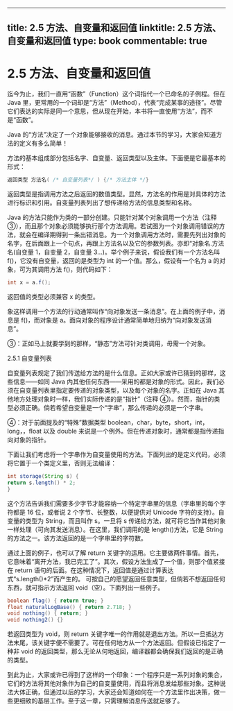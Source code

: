 
---
title: 2.5 方法、自变量和返回值
linktitle: 2.5 方法、自变量和返回值
type: book
commentable: true
---

# 2.5 方法、自变量和返回值

迄今为止，我们一直用“函数”（Function）这个词指代一个已命名的子例程。但在 Java 里，更常用的一个词却是“方法”（Method），代表“完成某事的途径”。尽管它们表达的实际是同一个意思，但从现在开始，本书将一直使用“方法”，而不是“函数”。

Java 的“方法”决定了一个对象能够接收的消息。通过本节的学习，大家会知道方法的定义有多么简单！

方法的基本组成部分包括名字、自变量、返回类型以及主体。下面便是它最基本的形式：

```java
返回类型 方法名( /* 自变量列表*/ ) {/* 方法主体 */}
```

返回类型是指调用方法之后返回的数值类型。显然，方法名的作用是对具体的方法进行标识和引用。自变量列表列出了想传递给方法的信息类型和名称。

Java 的方法只能作为类的一部分创建。只能针对某个对象调用一个方法（注释 ③），而且那个对象必须能够执行那个方法调用。若试图为一个对象调用错误的方法，就会在编译期得到一条出错消息。为一个对象调用方法时，需要先列出对象的名字，在后面跟上一个句点，再跟上方法名以及它的参数列表。亦即“对象名.方法名(自变量 1，自变量 2，自变量 3...)。举个例子来说，假设我们有一个方法名叫 f()，它没有自变量，返回的是类型为 int 的一个值。那么，假设有一个名为 a 的对象，可为其调用方法 f()，则代码如下：

```java
int x = a.f();
```

返回值的类型必须兼容 x 的类型。

象这样调用一个方法的行动通常叫作“向对象发送一条消息”。在上面的例子中，消息是 f()，而对象是 a。面向对象的程序设计通常简单地归纳为“向对象发送消息”。

③：正如马上就要学到的那样，“静态”方法可针对类调用，毋需一个对象。

2.5.1 自变量列表

自变量列表规定了我们传送给方法的是什么信息。正如大家或许已猜到的那样，这些信息——如同 Java 内其他任何东西——采用的都是对象的形式。因此，我们必须在自变量列表里指定要传递的对象类型，以及每个对象的名字。正如在 Java 其他地方处理对象时一样，我们实际传递的是“指针”（注释 ④）。然而，指针的类型必须正确。倘若希望自变量是一个“字串”，那么传递的必须是一个字串。

④：对于前面提及的“特殊”数据类型 boolean，char，byte，short，int，long，，float 以及 double 来说是一个例外。但在传递对象时，通常都是指传递指向对象的指针。

下面让我们考虑将一个字串作为自变量使用的方法。下面列出的是定义代码，必须将它置于一个类定义里，否则无法编译：

```java
int storage(String s) {
return s.length() * 2;
}
```

这个方法告诉我们需要多少字节才能容纳一个特定字串里的信息（字串里的每个字符都是 16 位，或者说 2 个字节、长整数，以便提供对 Unicode 字符的支持）。自变量的类型为 String，而且叫作 s。一旦将 s 传递给方法，就可将它当作其他对象一样处理（可向其发送消息）。在这里，我们调用的是 length()方法，它是 String 的方法之一。该方法返回的是一个字串里的字符数。

通过上面的例子，也可以了解 return 关键字的运用。它主要做两件事情。首先，它意味着“离开方法，我已完工了”。其次，假设方法生成了一个值，则那个值紧接在 return 语句的后面。在这种情况下，返回值是通过计算表达式“s.length()\*2”而产生的。
可按自己的愿望返回任意类型，但倘若不想返回任何东西，就可指示方法返回 void（空）。下面列出一些例子。

```java
boolean flag() { return true; }
float naturalLogBase() { return 2.718; }
void nothing() { return; }
void nothing2() {}
```

若返回类型为 void，则 return 关键字唯一的作用就是退出方法。所以一旦抵达方法末尾，该关键字便不需要了。可在任何地方从一个方法返回。但假设已指定了一种非 void 的返回类型，那么无论从何地返回，编译器都会确保我们返回的是正确的类型。

到此为止，大家或许已得到了这样的一个印象：一个程序只是一系列对象的集合，它们的方法将其他对象作为自己的自变量使用，而且将消息发给那些对象。这种说法大体正确，但通过以后的学习，大家还会知道如何在一个方法里作出决策，做一些更细致的基层工作。至于这一章，只需理解消息传送就足够了。

    